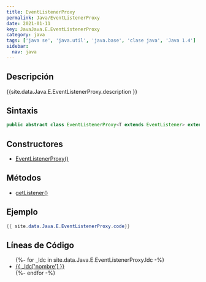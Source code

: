 ```yaml
---
title: EventListenerProxy
permalink: Java/EventListenerProxy
date: 2021-01-11
key: JavaJava.E.EventListenerProxy
category: java
tags: ['java se', 'java.util', 'java.base', 'clase java', 'Java 1.4']
sidebar: 
  nav: java
---
```


## Descripción
{{site.data.Java.E.EventListenerProxy.description }}

## Sintaxis
~~~java
public abstract class EventListenerProxy<T extends EventListener> extends Object implements EventListener
~~~

## Constructores
* [EventListenerProxy()](/Java/EventListenerProxy/EventListenerProxy/)

## Métodos
* [getListener()](/Java/EventListenerProxy/getListener)

## Ejemplo
~~~java
{{ site.data.Java.E.EventListenerProxy.code}}
~~~

## Líneas de Código
<ul>
{%- for _ldc in site.data.Java.E.EventListenerProxy.ldc -%}
   <li>
       <a href="{{_ldc['url'] }}">{{ _ldc['nombre'] }}</a>
   </li>
{%- endfor -%}
</ul>
